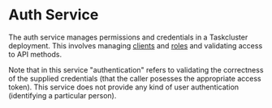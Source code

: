 # Auth Service

The auth service manages permissions and credentials in a Taskcluster deployment.
This involves managing [clients](clients) and [roles](roles) and validating access to API methods.

Note that in this service "authentication" refers to validating the correctness of the supplied credentials (that the caller posesses the appropriate access token).
This service does not provide any kind of user authentication (identifying a particular person).
